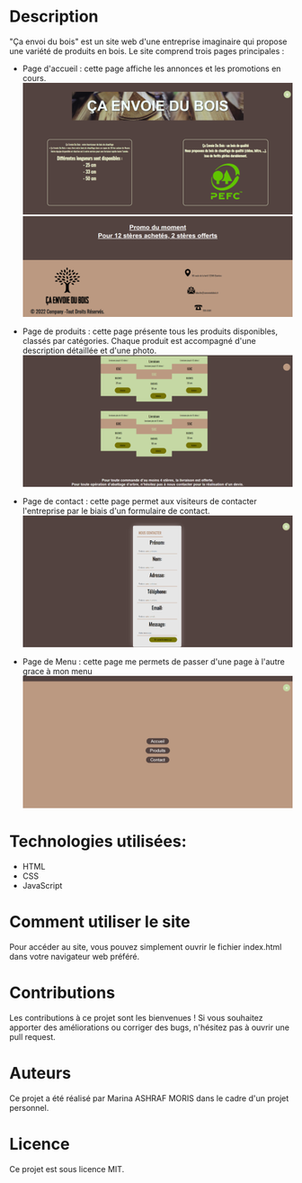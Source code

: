# Description
"Ça envoi du bois" est un site web d'une entreprise imaginaire qui propose une variété de produits en bois. Le site comprend trois pages principales :

* Page d'accueil : cette page affiche les annonces et les promotions en cours.
![](img/accueil1.png)
![](img/accueil2.png)

* Page de produits : cette page présente tous les produits disponibles, classés par catégories. Chaque produit est accompagné d'une description détaillée et d'une photo.
![](img/produit.png)

* Page de contact : cette page permet aux visiteurs de contacter l'entreprise par le biais d'un formulaire de contact.
![](img/contact.png)

* Page de Menu : cette page me permets de passer d'une page à l'autre grace à mon menu
![](img/Menu.png)

# Technologies utilisées:
* HTML
* CSS
* JavaScript

# Comment utiliser le site
Pour accéder au site, vous pouvez simplement ouvrir le fichier index.html dans votre navigateur web préféré.

# Contributions
Les contributions à ce projet sont les bienvenues ! Si vous souhaitez apporter des améliorations ou corriger des bugs, n'hésitez pas à ouvrir une pull request.

# Auteurs
Ce projet a été réalisé par Marina ASHRAF MORIS dans le cadre d'un projet personnel.

# Licence
Ce projet est sous licence MIT.